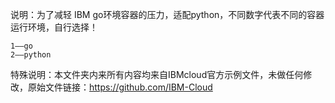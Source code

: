 说明：为了减轻 IBM go环境容器的压力，适配python，不同数字代表不同的容器运行环境，自行选择！

~~~
1——go
2——python
~~~

特殊说明：本文件夹内来所有内容均来自IBMcloud官方示例文件，未做任何修改，原始文件链接：https://github.com/IBM-Cloud





